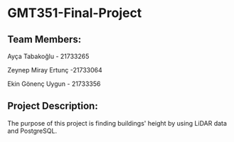 # GMT351-Final-Project
## Team Members:
  Ayça Tabakoğlu - 21733265
  
  
  Zeynep Miray Ertunç -21733064
  
  
  Ekin Gönenç Uygun - 21733356
  
 ## Project Description: 
The purpose of this project is finding buildings' height by using LiDAR data and PostgreSQL. 
